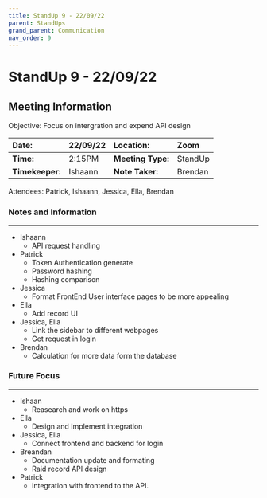 ```yaml
---
title: StandUp 9 - 22/09/22
parent: StandUps
grand_parent: Communication
nav_order: 9
---
```

# StandUp 9 - 22/09/22
## Meeting Information

 Objective:	Focus on intergration and expend API design 


| __Date:__         | 22/09/22      | __Location:__     | Zoom      |
|:------------------|:--------------|:------------------|:--------------|
| __Time:__         | 2:15PM        | __Meeting Type:__ | StandUp       |
| __Timekeeper:__   | Ishaann       | __Note Taker:__   | Brendan       |


Attendees:	Patrick, Ishaann, Jessica, Ella, Brendan


### __Notes and Information__
--------------------------------------------------------------------------------
- Ishaann
    - API request handling 
- Patrick
    - Token Authentication generate
    - Password hashing 
    - Hashing comparison 
- Jessica
    - Format FrontEnd User interface pages to be more appealing 
- Ella
    - Add record UI
- Jessica, Ella
    - Link the sidebar to different webpages 
    - Get request in login 
- Brendan
    - Calculation for more data form the database 

### __Future Focus__
--------------------------------------------------------------------------------
- Ishaan 
    - Reasearch and work on https 
- Ella 
    - Design and Implement integration  
- Jessica, Ella
    - Connect frontend and backend for login 
- Breandan 
    - Documentation update and formating  
    - Raid record API design 
- Patrick
    - integration with frontend to the API. 

&nbsp;

